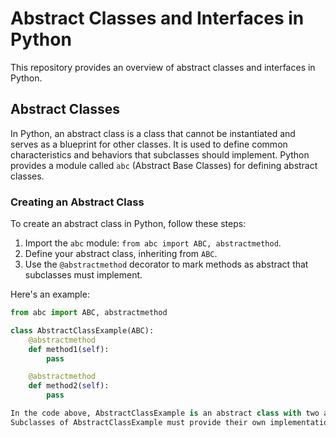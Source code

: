 
# Abstract Classes and Interfaces in Python

This repository provides an overview of abstract classes and interfaces in Python.

## Abstract Classes

In Python, an abstract class is a class that cannot be instantiated and serves as a blueprint for other classes. It is used to define common characteristics and behaviors that subclasses should implement. Python provides a module called `abc` (Abstract Base Classes) for defining abstract classes.

### Creating an Abstract Class

To create an abstract class in Python, follow these steps:

1. Import the `abc` module: `from abc import ABC, abstractmethod`.
2. Define your abstract class, inheriting from `ABC`.
3. Use the `@abstractmethod` decorator to mark methods as abstract that subclasses must implement.

Here's an example:

```python
from abc import ABC, abstractmethod

class AbstractClassExample(ABC):
    @abstractmethod
    def method1(self):
        pass

    @abstractmethod
    def method2(self):
        pass

In the code above, AbstractClassExample is an abstract class with two abstract methods, method1 and method2.
Subclasses of AbstractClassExample must provide their own implementations for these methods.
